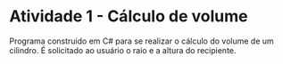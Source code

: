 # Atividade 1 - Cálculo de volume

Programa construido em C# para se realizar o cálculo do volume de um cilindro. 
É solicitado ao usuário o raio e a altura do recipiente.
